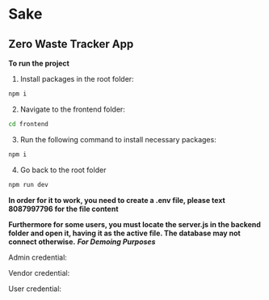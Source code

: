 # Sake
## Zero Waste Tracker App
**To run the project**
1. Install packages in the root folder:
```bash
npm i
```
2. Navigate to the frontend folder:
```bash
cd frontend
```
3. Run the following command to install necessary packages:
```bash
npm i
```
4. Go back to the root folder
```bash
npm run dev
```
**In order for it to work, you need to create a .env file, please text 8087997796 for the file content**

**Furthermore for some users, you must locate the server.js in the backend folder and open it, having it as the active file. The database may not connect otherwise.**
***For Demoing Purposes***

Admin credential:

Vendor credential:

User credential:
